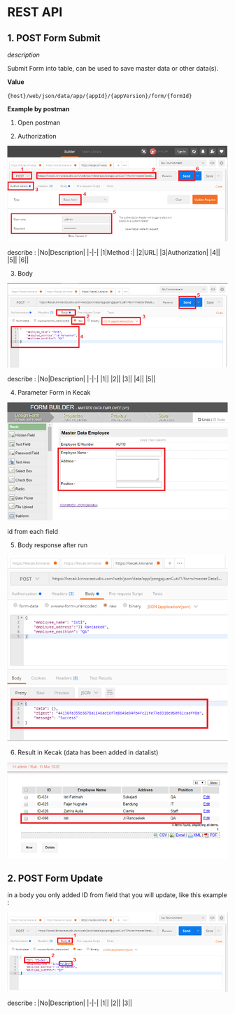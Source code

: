# REST API

## 1. POST Form Submit

*description*

Submit Form into table, can be used to save master data or other data(s).


**Value**

`{host}/web/json/data/app/{appId}/{appVersion}/form/{formId}`


**Example by postman**

1. Open postman

2. Authorization

<img src = "https://raw.githubusercontent.com/kinnara-digital-studio/kecak-workflow/master/docs/assets/restApiPost_authorization.png" alt="" />

describe :
|No|Description|
|-|-|
|1|Method :|
|2|URL|
|3|Authorization|
|4||
|5||
|6||


3. Body

<img src = "https://raw.githubusercontent.com/kinnara-digital-studio/kecak-workflow/master/docs/assets/restApiPost_body.png" alt="" />

describe :
|No|Description|
|-|-|
|1||
|2||
|3||
|4||
|5||


4. Parameter Form in Kecak

<img src = "https://raw.githubusercontent.com/kinnara-digital-studio/kecak-workflow/master/docs/assets/restApiPost_bodyFrom.png" alt="" />

id from each field


5. Body response after run

<img src = "https://raw.githubusercontent.com/kinnara-digital-studio/kecak-workflow/master/docs/assets/restApiPost_bodyResponse.png" alt="" />


6. Result in Kecak (data has been added in datalist)

<img src = "https://raw.githubusercontent.com/kinnara-digital-studio/kecak-workflow/master/docs/assets/restApiPost_result.png" alt="" />


## 2. POST Form Update

in a body you only added ID from field that you will update, like this example :

<img src = "https://raw.githubusercontent.com/kinnara-digital-studio/kecak-workflow/master/docs/assets/restApiUpdate_body.png" alt="" />


describe :
|No|Description|
|-|-|
|1||
|2||
|3||


<img src = "https://raw.githubusercontent.com/kinnara-digital-studio/kecak-workflow/master/docs/assets/restApiUpdate_result.png" alt="" />

